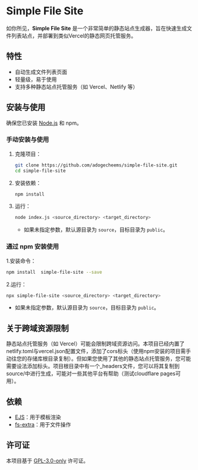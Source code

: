 # Simple File Site

如你所见，**Simple File Site** 是一个非常简单的静态站点生成器，旨在快速生成文件列表站点，并部署到类似Vercel的静态网页托管服务。

## 特性

- 自动生成文件列表页面
- 轻量级，易于使用
- 支持多种静态站点托管服务（如 Vercel、Netlify 等）

## 安装与使用

确保您已安装 [Node.js](https://nodejs.org/) 和 npm。

### 手动安装与使用

1. 克隆项目：

   ```bash
   git clone https://github.com/adogecheems/simple-file-site.git
   cd simple-file-site
   ```

2. 安装依赖：

   ```bash
   npm install
   ```

3. 运行：

   ```bash
   node index.js <source_directory> <target_directory>
   ```
   - 如果未指定参数，默认源目录为 `source`，目标目录为 `public`。

### 通过 npm 安装使用

1.安装命令：

   ```bash
   npm install  simple-file-site --save
   ```

2.运行：

   ```bash
   npx simple-file-site <source_directory> <target_directory>
   ```
   - 如果未指定参数，默认源目录为 `source`，目标目录为 `public`。

## 关于跨域资源限制
静态站点托管服务（如 Vercel）可能会限制跨域资源访问。本项目已经内置了netlify.toml与vercel.json配置文件，添加了cors标头（使用npm安装的项目需手动往您的存储库根目录复制）。但如果您使用了其他的静态站点托管服务，您可能需要设法添加标头。项目根目录中有一个_headers文件，您可以将其复制到source/中进行生成，可能对一些其他平台有帮助（测试cloudflare pages可用）。

## 依赖

- [EJS](https://ejs.co/)：用于模板渲染
- [fs-extra](https://github.com/jprichardson/node-fs-extra)：用于文件操作

## 许可证

本项目基于 [GPL-3.0-only](https://opensource.org/licenses/GPL-3.0) 许可证。